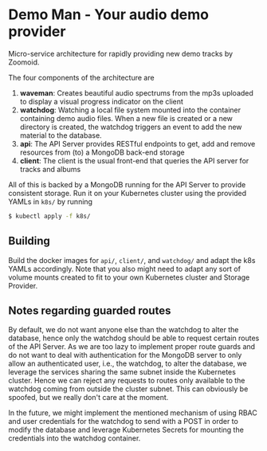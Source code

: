 # Demo Man - Your audio demo provider 

Micro-service architecture for rapidly providing new demo tracks by Zoomoid.

The four components of the architecture are 

1.  **waveman**: Creates beautiful audio spectrums from the mp3s uploaded to display a visual progress indicator on the client
2.  **watchdog**: Watching a local file system mounted into the container containing demo audio files. When a new file is created or
    a new directory is created, the watchdog triggers an event to add the new material to the database.
3.  **api**: The API Server provides RESTful endpoints to get, add and remove resources from (to) a MongoDB back-end storage
4.  **client**: The client is the usual front-end that queries the API server for tracks and albums

All of this is backed by a MongoDB running for the API Server to provide consistent storage. Run it on your Kubernetes
cluster using the provided YAMLs in `k8s/` by running 

```bash
$ kubectl apply -f k8s/
```

## Building

Build the docker images for `api/`, `client/`, and `watchdog/` and adapt the k8s YAMLs accordingly. Note that you also
might need to adapt any sort of volume mounts created to fit to your own Kubernetes cluster and Storage Provider.

## Notes regarding guarded routes

By default, we do not want anyone else than the watchdog to alter the database, hence only the watchdog should be able
to request certain routes of the API Server. As we are too lazy to implement proper route guards and do not want to deal
with authentication for the MongoDB server to only allow an authenticated user, i.e., the watchdog, to alter the
database, we leverage the services sharing the same subnet inside the Kubernetes cluster. Hence we can reject any
requests to routes only available to the watchdog coming from outside the cluster subnet. This can obviously be spoofed,
but we really don't care at the moment.

In the future, we might implement the mentioned mechanism of using RBAC and user credentials for the watchdog to send
with a POST in order to modify the database and leverage Kubernetes Secrets for mounting the credentials into the
watchdog container.